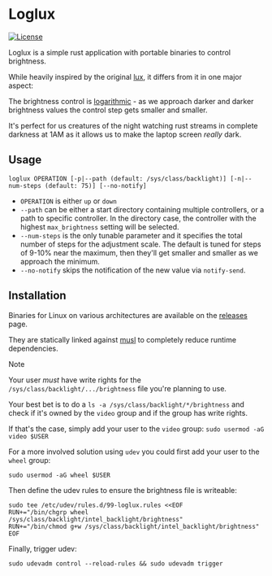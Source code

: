 Loglux
======

[![License](https://img.shields.io/badge/license-UNLICENSE-blue.svg?style=flat)](https://github.com/rarescosma/loglux/blob/master/UNLICENSE)

Loglux is a simple rust application with portable binaries to control brightness.

While heavily inspired by the original [lux][lux], it differs from it in one major aspect:

The brightness control is [logarithmic][weber-fechner] - as we approach darker and
darker brightness values the control step gets smaller and smaller.

It's perfect for us creatures of the night watching rust streams in complete
darkness at 1AM as it allows us to make the laptop screen *really* dark.

## Usage

```
loglux OPERATION [-p|--path (default: /sys/class/backlight)] [-n|--num-steps (default: 75)] [--no-notify]
```

* `OPERATION` is either `up` or `down`
* `--path` can be either a start directory containing multiple controllers, or a path to specific
  controller.
  In the directory case, the controller with the highest `max_brightness` setting will be selected.
* `--num-steps` is the only tunable parameter and it specifies the total number of steps for the
  adjustment scale. The default is tuned for steps of 9-10% near the maximum, then they'll get
  smaller and smaller as we approach the minimum.
* `--no-notify` skips the notification of the new value via `notify-send`.

## Installation

Binaries for Linux on various architectures are available on the [releases][releases] page.

They are statically linked against [musl][musl] to completely reduce runtime dependencies.

> [!NOTE]
> Your user _must_ have write rights for the `/sys/class/backlight/.../brightness`
> file you're planning to use.
>
> Your best bet is to do a `ls -a /sys/class/backlight/*/brightness` and check if
> it's owned by the `video` group and if the group has write rights.
>
> If that's the case, simply add your user to the `video` group: `sudo usermod -aG video $USER`
>
> For a more involved solution using `udev` you could first add your user to the `wheel` group:
>
> ```
> sudo usermod -aG wheel $USER
> ```
>
> Then define the udev rules to ensure the brightness file is writeable:
>
> ```
> sudo tee /etc/udev/rules.d/99-loglux.rules <<EOF
> RUN+="/bin/chgrp wheel /sys/class/backlight/intel_backlight/brightness"
> RUN+="/bin/chmod g+w /sys/class/backlight/intel_backlight/brightness"
> EOF
> ```
>
> Finally, trigger udev:
>
> ```
> sudo udevadm control --reload-rules && sudo udevadm trigger
> ```

[lux]: https://github.com/Ventto/lux

[weber-fechner]: https://en.wikipedia.org/wiki/Weber%E2%80%93Fechner_law

[releases]: https://github.com/rarescosma/loglux/releases

[musl]: https://musl.libc.org/

